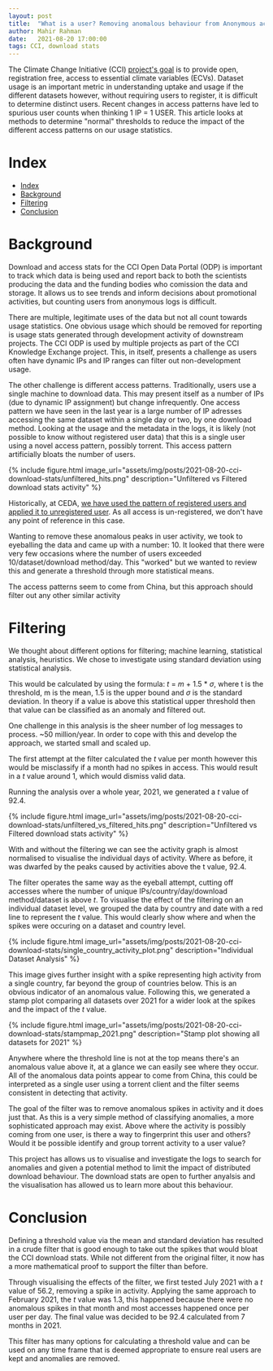 ```yaml
---
layout: post
title:  "What is a user? Removing anomalous behaviour from Anonymous access logs."
author: Mahir Rahman
date:   2021-08-20 17:00:00
tags: CCI, download stats
---
```


The Climate Change Initiative (CCI) [project's goal](https://climate.esa.int/en/esa-climate/esa-cci/Objective/) is to provide open, registration free, 
access to essential climate variables (ECVs). Dataset usage is an important metric in understanding uptake and usage if the different datasets however,
without requiring users to register, it is difficult to determine distinct users. Recent changes in access patterns have led to spurious user counts when
thinking 1 IP = 1 USER. This article looks at methods to determine "normal" thresholds to reduce the impact of the different access patterns on our usage statistics.

# Index

- [Index](#index)
- [Background](#background)
- [Filtering](#filtering)
- [Conclusion](#conclusion)

# Background

Download and access stats for the CCI Open Data Portal (ODP) is important to track which data is being used and report back to 
both the scientists producing the data and the funding bodies who comission the data and storage. It allows us to see 
trends and inform decisions about promotional activities, but counting users from anonymous logs is difficult.

There are multiple, legitimate uses of the data but not all count towards usage statistics. One obvious usage which should
be removed for reporting is usage stats generated through development activity of downstream projects. The CCI ODP is used
by multiple projects as part of the CCI Knowledge Exchange project. This, in itself, presents a challenge as users often have
dynamic IPs and IP ranges can filter out non-development usage.

The other challenge is different access patterns. Traditionally, users use a single machine to download data. This may present itself as a number
of IPs (due to dynamic IP assignment) but change infrequently. One access pattern we have seen in the last year is a large number of IP adresses 
accessing the same dataset within a single day or two, by one download method. Looking at the usage and the metadata in the logs, it is likely
(not possible to know without registered user data) that this is a single user using a novel access pattern, possibly torrent. This access
pattern artificially bloats the number of users.

{% include figure.html
    image_url="assets/img/posts/2021-08-20-cci-download-stats/unfiltered_hits.png"
    description="Unfiltered vs Filtered download stats activity"
%}

Historically, at CEDA, [we have used the pattern of registered users and applied it to unregistered user](http://cedadocs.ceda.ac.uk/947/1/BADC_User_Report_2013.pdf). 
As all access is un-registered, we don't have any point of reference in this case.

Wanting to remove these anomalous peaks in user activity, we took to eyeballing the data and came up with a number: 10. It looked that there 
were very few occasions where the number of users exceeded 10/dataset/download method/day. This "worked" but we wanted to review this and
generate a threshold through more statistical means.

The access patterns seem to come from China, but this approach should filter out any other similar activity

# Filtering

We thought about different options for filtering; machine learning, statistical analysis, heuristics.
We chose to investigate using standard deviation using statistical analysis.

This would be calculated by using the formula: *t* = *m* + 1.5 * $\sigma$,
where t is the threshold, m is the mean, 1.5 is the upper bound and $\sigma$ is the standard deviation. 
In theory if a value is above this statistical upper threshold then that value can be classified as an anomaly and filtered out.

One challenge in this analysis is the sheer number of log messages to process. ~50 million/year. In order to cope with this and
develop the approach, we started small and scaled up.

The first attempt at the filter calculated the *t* value per month however this would be misclassify if a month had no spikes in access. 
This would result in a *t* value around 1, which would dismiss valid data.

Running the analysis over a whole year, 2021, we generated a *t* value of 92.4.

{% include figure.html
    image_url="assets/img/posts/2021-08-20-cci-download-stats/unfiltered_vs_filtered_hits.png"
    description="Unfiltered vs Filtered download stats activity"
%}

With and without the filtering we can see the activity graph is almost normalised to visualise the individual days of activity. 
Where as before, it was dwarfed by the peaks caused by activities above the t value, 92.4.

The filter operates the same way as the eyeball attempt, cutting off accesses where the number of unique 
IPs/country/day/download method/dataset is above *t*.
To visualise the effect of the filtering on an individual dataset level, we grouped the data by country and date with a 
red line to represent the *t* value. This would clearly show where and when the spikes were occuring on a dataset and country level.

{% include figure.html
    image_url="assets/img/posts/2021-08-20-cci-download-stats/single_country_activity_plot.png"
    description="Individual Dataset Analysis"
%}

This image gives further insight with a spike representing high activity from a single country, far beyond the group of countries below. 
This is an obvious indicator of an anomalous value. 
Following this, we generated a stamp plot comparing all datasets over 2021 for a wider look at the spikes and the impact of the *t* value.

{% include figure.html
    image_url="assets/img/posts/2021-08-20-cci-download-stats/stampmap_2021.png"
    description="Stamp plot showing all datasets for 2021"
%}

Anywhere where the threshold line is not at the top means there's 
an anomalous value above it, at a glance we can easily see where they occur. All of the anomalous data points appear to 
come from China, this could be interpreted as a single user using a torrent client and the filter seems consistent in 
detecting that activity.

The goal of the filter was to remove anomalous spikes in activity and it does just that. As this is a very simple 
method of classifying anomalies, a more sophisticated approach may exist. Above where the activity is possibly coming 
from one user, is there a way to fingerprint this user and others? Would it be possible identify and group torrent 
activity to a user value?

This project has allows us to visualise and investigate the logs to search for anomalies and given a potential method
to limit the impact of distributed download behaviour.
The download stats are open to further anyalsis and the visualisation has allowed us to learn more about this behaviour.

# Conclusion

Defining a threshold value via the mean and standard deviation has resulted in a crude filter that is 
good enough to take out the spikes that would bloat the CCI download stats. While not different from the original 
filter, it now has a more mathematical proof to support the filter than before.

Through visualising the effects of the filter, we first tested July 2021 with a *t* value of 56.2, removing a spike in activity.
Applying the same approach to February 2021, the *t* value was 1.3, this happened because there 
were no anomalous spikes in that month and most accesses happened once per user per day. 
The final value was decided to be 92.4 calculated from 7 months in 2021. 

This filter has many options for calculating a threshold value and can be used on any time frame that is deemed 
appropriate to ensure real users are kept and anomalies are removed.